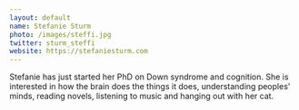 ```yaml
---
layout: default
name: Stefanie Sturm
photo: /images/steffi.jpg
twitter: sturm_steffi
website: https://stefaniesturm.com
---
```


Stefanie has just started her PhD on Down syndrome and cognition. She is interested in how the brain does the things it does, understanding peoples' minds, reading novels, listening to music and hanging out with her cat. 
